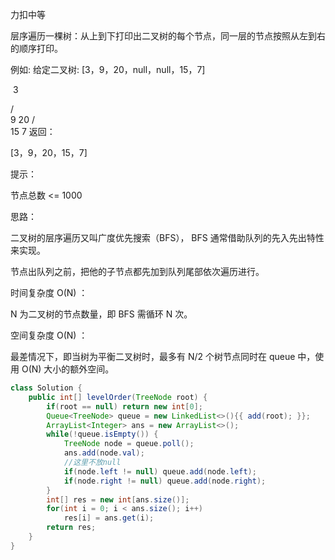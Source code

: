 力扣中等



层序遍历一棵树：从上到下打印出二叉树的每个节点，同一层的节点按照从左到右的顺序打印。

 

例如:
给定二叉树: [3，9，20，null，null，15，7]

​	3

   / \
  9  20
    /  \
   15   7
返回：

[3，9，20，15，7]




提示：

节点总数 <= 1000





思路：

二叉树的层序遍历又叫广度优先搜索（BFS），  BFS 通常借助队列的先入先出特性来实现。 

节点出队列之前，把他的子节点都先加到队列尾部依次遍历进行。




时间复杂度 O(N) ： 

N 为二叉树的节点数量，即 BFS 需循环 N 次。

空间复杂度 O(N) ： 

最差情况下，即当树为平衡二叉树时，最多有 N/2 个树节点同时在 queue 中，使用 O(N) 大小的额外空间。

````java
class Solution {
    public int[] levelOrder(TreeNode root) {
        if(root == null) return new int[0];
        Queue<TreeNode> queue = new LinkedList<>(){{ add(root); }};
        ArrayList<Integer> ans = new ArrayList<>();
        while(!queue.isEmpty()) {
            TreeNode node = queue.poll();
            ans.add(node.val);
            //这里不放null
            if(node.left != null) queue.add(node.left);
            if(node.right != null) queue.add(node.right);
        }
        int[] res = new int[ans.size()];
        for(int i = 0; i < ans.size(); i++)
            res[i] = ans.get(i);
        return res;
    }
}
````

